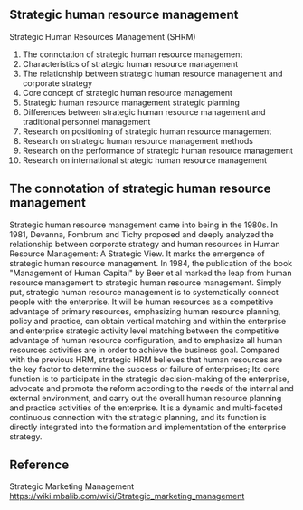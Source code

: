 
## Strategic human resource management

Strategic Human Resources Management (SHRM)

1. The connotation of strategic human resource management
2. Characteristics of strategic human resource management
3. The relationship between strategic human resource management and corporate strategy
4. Core concept of strategic human resource management
5. Strategic human resource management strategic planning
6. Differences between strategic human resource management and traditional personnel management
7. Research on positioning of strategic human resource management
8. Research on strategic human resource management methods
9. Research on the performance of strategic human resource management
10. Research on international strategic human resource management

## The connotation of strategic human resource management

Strategic human resource management came into being in the 1980s. In 1981, Devanna, Fombrum and Tichy proposed and deeply analyzed the relationship between corporate strategy and human resources in Human Resource Management: A Strategic View. It marks the emergence of strategic human resource management. In 1984, the publication of the book "Management of Human Capital" by Beer et al marked the leap from human resource management to strategic human resource management. Simply put, strategic human resource management is to systematically connect people with the enterprise. It will be human resources as a competitive advantage of primary resources, emphasizing human resource planning, policy and practice, can obtain vertical matching and within the enterprise and enterprise strategic activity level matching between the competitive advantage of human resource configuration, and to emphasize all human resources activities are in order to achieve the business goal. Compared with the previous HRM, strategic HRM believes that human resources are the key factor to determine the success or failure of enterprises; Its core function is to participate in the strategic decision-making of the enterprise, advocate and promote the reform according to the needs of the internal and external environment, and carry out the overall human resource planning and practice activities of the enterprise. It is a dynamic and multi-faceted continuous connection with the strategic planning, and its function is directly integrated into the formation and implementation of the enterprise strategy.

## Reference

Strategic Marketing Management https://wiki.mbalib.com/wiki/Strategic_marketing_management
